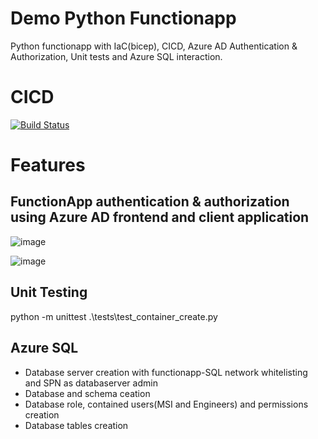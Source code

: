 # Demo Python Functionapp
Python functionapp with IaC(bicep), CICD, Azure AD Authentication & Authorization, Unit tests and Azure SQL interaction.

# CICD
[![Build Status](https://dev.azure.com/bahrinipun/demo-python-functionapp/_apis/build/status/python-functionapp-cicd?branchName=main)](https://dev.azure.com/bahrinipun/demo-python-functionapp/_build/latest?definitionId=93&branchName=main)

# Features
## FunctionApp authentication & authorization using Azure AD frontend and client application
![image](https://user-images.githubusercontent.com/67367858/226348155-41b179d5-8c22-4ef6-a0e9-6c45fa2089b6.png)


![image](https://user-images.githubusercontent.com/67367858/226169287-8b3d4444-5ee3-4ea1-a32f-d8c0e97fc54e.png)

## Unit Testing
python -m unittest .\tests\test_container_create.py

## Azure SQL 
- Database server creation with functionapp-SQL network whitelisting and SPN as databaserver admin
- Database and schema ceation
- Database role, contained users(MSI and Engineers) and permissions creation
- Database tables creation
